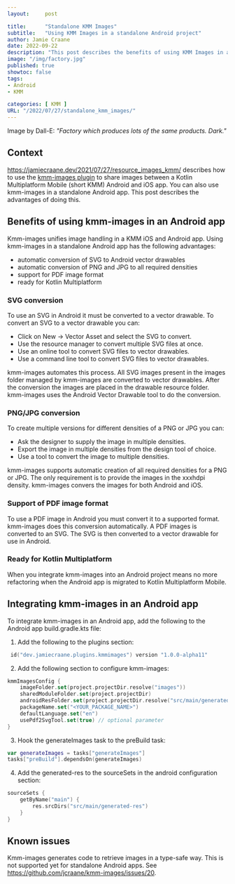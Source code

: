 ```yaml
---
layout:     post

title:      "Standalone KMM Images"
subtitle:   "Using KMM Images in a standalone Android project"
author: Jamie Craane
date: 2022-09-22
description: "This post describes the benefits of using KMM Images in a standalone Android project."
image: "/img/factory.jpg"
published: true
showtoc: false
tags:
- Android
- KMM

categories: [ KMM ]
URL: "/2022/07/27/standalone_kmm_images/"
---
```


Image by Dall-E: *"Factory which produces lots of the same products. Dark."*

## Context

https://jamiecraane.dev/2021/07/27/resource_images_kmm/ describes how to use the [kmm-images plugin](https://github.com/jcraane/kmm-images) to share images between a Kotlin Multiplatform Mobile (short KMM) Android and iOS app. You can also use kmm-images in a standalone Android app. This post describes the advantages of doing this.

## Benefits of using kmm-images in an Android app

Kmm-images unifies image handling in a KMM iOS and Android app. Using kmm-images in a standalone Android app has the following advantages:

- automatic conversion of SVG to Android vector drawables
- automatic conversion of PNG and JPG to all required densities
- support for PDF image format
- ready for Kotlin Multiplatform

### SVG conversion

To use an SVG in Android it must be converted to a vector drawable. To convert an SVG to a vector drawable you can:

- Click on New -> Vector Asset and select the SVG to convert.
- Use the resource manager to convert multiple SVG files at once.
- Use an online tool to convert SVG files to vector drawables.
- Use a command line tool to convert SVG files to vector drawables.

kmm-images automates this process. All SVG images present in the images folder managed by kmm-images are converted to vector drawables. After the conversion the images are placed in the drawable resource folder. kmm-images uses the Android Vector Drawable tool to do the conversion.

### PNG/JPG conversion

To create multiple versions for different densities of a PNG or JPG you can:

- Ask the designer to supply the image in multiple densities.
- Export the image in multiple densities from the design tool of choice.
- Use a tool to convert the image to multiple densities.

kmm-images supports automatic creation of all required densities for a PNG or JPG. The only requirement is to provide the images in the xxxhdpi density. kmm-images convers the images for both Android and iOS.

### Support of PDF image format

To use a PDF image in Android you must convert it to a supported format. kmm-images does this conversion automatically. A PDF images is converted to an SVG. The SVG is then converted to a vector drawable for use in Android.

### Ready for Kotlin Multiplatform

When you integrate kmm-images into an Android project means no more refactoring when the Android app is migrated to Kotlin Multiplatform Mobile. 

## Integrating kmm-images in an Android app

To integrate kmm-images in an Android app, add the following to the Android app build.gradle.kts file:

1. Add the following to the plugins section:

```kotlin
 id("dev.jamiecraane.plugins.kmmimages") version "1.0.0-alpha11"
```
2. Add the following section to configure kmm-images:

```kotlin
kmmImagesConfig {
    imageFolder.set(project.projectDir.resolve("images"))
    sharedModuleFolder.set(project.projectDir)
    androidResFolder.set(project.projectDir.resolve("src/main/generated-res"))
    packageName.set("<YOUR_PACKAGE_NAME>")
    defaultLanguage.set("en")
    usePdf2SvgTool.set(true) // optional parameter
}
```
3. Hook the generateImages task to the preBuild task:

```kotlin
var generateImages = tasks["generateImages"]
tasks["preBuild"].dependsOn(generateImages)
```
4. Add the generated-res to the sourceSets in the android configuration section:

```kotlin
sourceSets {
    getByName("main") {
        res.srcDirs("src/main/generated-res")
    }
}
```

## Known issues

Kmm-images generates code to retrieve images in a type-safe way. This is not supported yet for standalone Android apps. See https://github.com/jcraane/kmm-images/issues/20.


